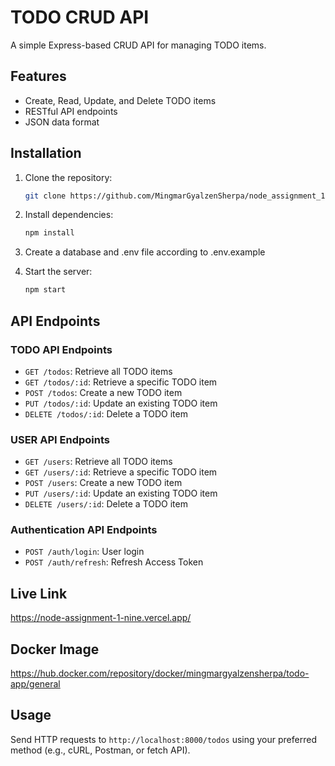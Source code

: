 # TODO CRUD API

A simple Express-based CRUD API for managing TODO items.

## Features

- Create, Read, Update, and Delete TODO items
- RESTful API endpoints
- JSON data format

## Installation

1. Clone the repository:
   ```bash
   git clone https://github.com/MingmarGyalzenSherpa/node_assignment_1.git
   ```
2. Install dependencies:

   ```bash
   npm install
   ```

3. Create a database and .env file according to .env.example

4. Start the server:
   ```bash
   npm start
   ```

## API Endpoints

### TODO API Endpoints

- `GET /todos`: Retrieve all TODO items
- `GET /todos/:id`: Retrieve a specific TODO item
- `POST /todos`: Create a new TODO item
- `PUT /todos/:id`: Update an existing TODO item
- `DELETE /todos/:id`: Delete a TODO item

### USER API Endpoints

- `GET /users`: Retrieve all TODO items
- `GET /users/:id`: Retrieve a specific TODO item
- `POST /users`: Create a new TODO item
- `PUT /users/:id`: Update an existing TODO item
- `DELETE /users/:id`: Delete a TODO item

### Authentication API Endpoints

- `POST /auth/login`: User login
- `POST /auth/refresh`: Refresh Access Token

## Live Link

https://node-assignment-1-nine.vercel.app/

## Docker Image

https://hub.docker.com/repository/docker/mingmargyalzensherpa/todo-app/general

## Usage

Send HTTP requests to `http://localhost:8000/todos` using your preferred method (e.g., cURL, Postman, or fetch API).
